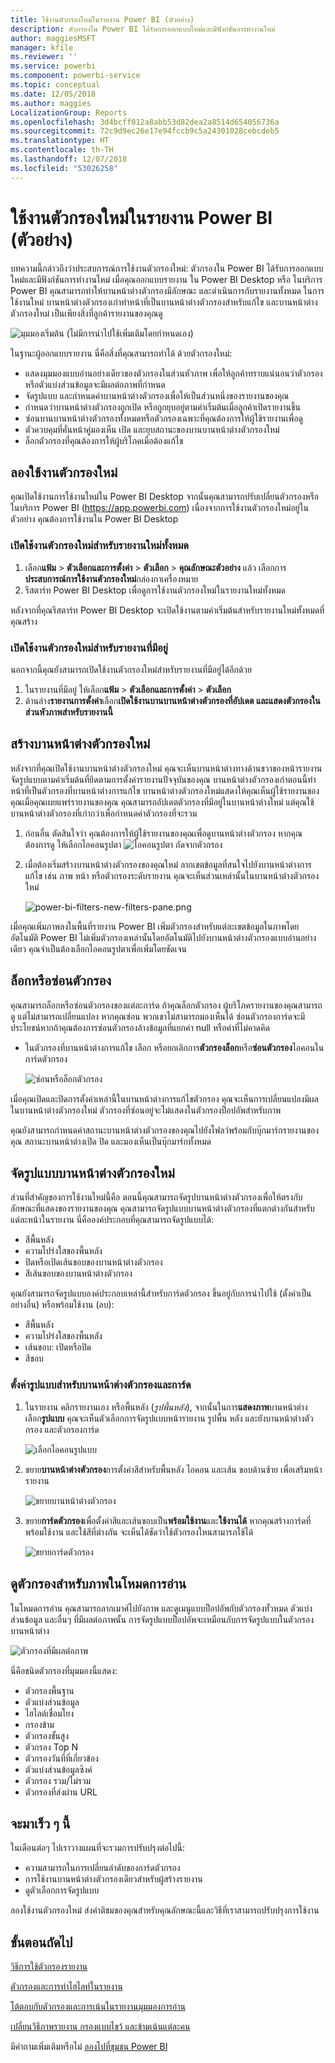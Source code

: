 ```yaml
---
title: ใช้งานตัวกรองใหม่ในรายงาน Power BI (ตัวอย่าง)
description: ตัวกรองใน Power BI ได้รับการออกแบบใหม่และมีฟังก์ชันการทำงานใหม่
author: maggiesMSFT
manager: kfile
ms.reviewer: ''
ms.service: powerbi
ms.component: powerbi-service
ms.topic: conceptual
ms.date: 12/05/2018
ms.author: maggies
LocalizationGroup: Reports
ms.openlocfilehash: 3d4bcff012a8abb53d82dea2a8514d654056736a
ms.sourcegitcommit: 72c9d9ec26e17e94fccb9c5a24301028cebcdeb5
ms.translationtype: HT
ms.contentlocale: th-TH
ms.lasthandoff: 12/07/2018
ms.locfileid: "53026258"
---
```

# <a name="the-new-filter-experience-in-power-bi-reports-preview"></a>ใช้งานตัวกรองใหม่ในรายงาน Power BI (ตัวอย่าง)

บทความนี้กล่าวถึงว่าประสบการณ์การใช้งานตัวกรองใหม่: ตัวกรองใน Power BI ได้รับการออกแบบใหม่และมีฟังก์ชันการทำงานใหม่ เมื่อคุณออกแบบรายงาน ใน Power BI Desktop หรือ ในบริการ Power BI คุณสามารถทำให้บานหน้าต่างตัวกรองมีลักษณะ และดำเนินการกับรายงานทั้งหมด ในการใช้งานใหม่ บานหน้าต่างตัวกรองเก่าทำหน้าที่เป็นบานหน้าต่างตัวกรองสำหรับแก้ไข และบานหน้าต่างตัวกรองใหม่ เป็นเพียงสิ่งที่ลูกค้ารายงานของคุณดู 
 
![มุมมองเริ่มต้น (ไม่มีการนำไปใช้เพิ่มเติมโดยกำหนดเอง)](media/power-bi-report-filter-preview/power-bi-filter-reading.png)

ในฐานะผู้ออกแบบรายงาน นี่คือสิ่งที่คุณสามารถทำได้ ด้วยตัวกรองใหม่:

- แสดงมุมมองแบบอ่านอย่างเดียวของตัวกรองในส่วนหัวภาพ เพื่อให้ลูกค้าทราบแน่นอนว่าตัวกรองหรือตัวแบ่งส่วนข้อมูลจะมีผลต่อภาพที่กำหนด
- จัดรูปแบบ และกำหนดค่าบานหน้าต่างตัวกรองเพื่อให้เป็นส่วนหนึ่งของรายงานของคุณ
- กำหนดว่าบานหน้าต่างตัวกรองถูกเปิด หรือถูกยุบอยู่ตามค่าเริ่มต้นเมื่อลูกค้าเปิดรายงานขึ้น
- ซ่อนบานบานหน้าต่างตัวกรองทั้งหมดหรือตัวกรองเฉพาะที่คุณต้องการให้ผู้ใช้รายงานเพื่อดู
- ตัวควบคุมที่คั่นหน้าคู่มองเห็น เปิด และยุบสถานะของบานบานหน้าต่างตัวกรองใหม่
- ล็อกตัวกรองที่คุณต้องการให้ผู้บริโภคเมื่อต้องแก้ไข

## <a name="turn-on-the-new-filter-experience"></a>ลองใช้งานตัวกรองใหม่ 

คุณเปิดใช้งานการใช้งานใหม่ใน Power BI Desktop จากนั้นคุณสามารถปรับเปลี่ยนตัวกรองหรือในบริการ Power BI (https://app.powerbi.com) เนื่องจากการใช้งานตัวกรองใหม่อยู่ในตัวอย่าง คุณต้องการใช้งานใน Power BI Desktop 

### <a name="turn-on-new-filters-for-all-new-reports"></a>เปิดใช้งานตัวกรองใหม่สำหรับรายงานใหม่ทั้งหมด

1. เลือก**แฟ้ม** > **ตัวเลือกและการตั้งค่า** > **ตัวเลือก** > **คุณลักษณะตัวอย่าง** แล้ว เลือกการ**ประสบการณ์การใช้งานตัวกรองใหม่**กล่องกาเครื่องหมาย 
2. รีสตาร์ท Power BI Desktop เพื่อดูการใช้งานตัวกรองใหม่ในรายงานใหม่ทั้งหมด

หลังจากที่คุณรีสตาร์ท Power BI Desktop จะเปิดใช้งานตามค่าเริ่มต้นสำหรับรายงานใหม่ทั้งหมดที่คุณสร้าง  

### <a name="turn-on-new-filters-for-an-existing-report"></a>เปิดใช้งานตัวกรองใหม่สำหรับรายงานที่มีอยู่

นอกจากนี้คุณยังสามารถเปิดใช้งานตัวกรองใหม่สำหรับรายงานที่มีอยู่ได้อีกด้วย

1. ในรายงานที่มีอยู่ ให้เลือก**แฟ้ม** > **ตัวเลือกและการตั้งค่า** > **ตัวเลือก**
2. ด้านล่าง**รายงานการตั้งค่า**เลือก**เปิดใช้งานบานบานหน้าต่างตัวกรองที่อัปเดต และแสดงตัวกรองในส่วนหัวภาพสำหรับรายงานนี้**

## <a name="build-the-new-filter-pane"></a>สร้างบานหน้าต่างตัวกรองใหม่

หลังจากที่คุณเปิดใช้งานบานหน้าต่างตัวกรองใหม่ คุณจะเห็นบานหน้าต่างทางด้านขวาของหน้ารายงาน จัดรูปแบบตามค่าเริ่มต้นที่ยึดตามการตั้งค่ารายงานปัจจุบันของคุณ บานหน้าต่างตัวกรองเก่าตอนนี้ทำหน้าที่เป็นตัวกรองที่บานหน้าต่างการแก้ไข บานหน้าต่างตัวกรองใหม่แสดงให้คุณเห็นผู้ใช้รายงานของคุณเมื่อคุณเผยแพร่รายงานของคุณ คุณสามารถอัปเดตตัวกรองที่มีอยู่ในบานหน้าต่างใหม่ แต่คุณใช้บานหน้าต่างตัวกรองที่เก่ากว่าเพื่อกำหนดค่าตัวกรองที่จะรวม

1. ก่อนอื่น ตัดสินใจว่า คุณต้องการให้ผู้ใช้รายงานของคุณเพื่อดูบานหน้าต่างตัวกรอง หากคุณต้องการดู ให้เลือกไอคอนรูปตา ![ไอคอนรูปตา](media/power-bi-report-filter-preview/power-bi-filter-off-eye-icon.png) ถัดจากตัวกรอง

2. เมื่อต้องเริ่มสร้างบานหน้าต่างตัวกรองของคุณใหม่ ลากเขตข้อมูลที่สนใจไปยังบานหน้าต่างการแก้ไข เช่น ภาพ หน้า หรือตัวกรองระดับรายงาน คุณจะเห็นส่วนเหล่านั้นในบานหน้าต่างตัวกรองใหม่

    ![power-bi-filters-new-filters-pane.png](media/power-bi-report-filter-preview/power-bi-filters-new-filters-pane.png)

เมื่อคุณเพิ่มภาพลงในพื้นที่รายงาน Power BI เพิ่มตัวกรองสำหรับแต่ละเขตข้อมูลในภาพโดยอัตโนมัติ Power BI ไม่เพิ่มตัวกรองเหล่านั้นโดยอัตโนมัติไปยังบานหน้าต่างตัวกรองแบบอ่านอย่างเดียว คุณจำเป็นต้องเลือกไอคอนรูปตาเพื่อเพิ่มโดยชัดเจน

 
## <a name="lock-or-hide-filters"></a>ล็อกหรือซ่อนตัวกรอง

คุณสามารถล็อกหรือซ่อนตัวกรองของแต่ละการ์ด ถ้าคุณล็อกตัวกรอง ผู้บริโภครายงานของคุณสามารถดู แต่ไม่สามารถเปลี่ยนแปลง หากคุณซ่อน พวกเขาไม่สามารถมองเห็นได้ ซ่อนตัวกรองการ์ดจะมีประโยชน์หากถ้าคุณต้องการซ่อนตัวกรองล้างข้อมูลที่แยกค่า null หรือค่าที่ไม่คาดคิด 

- ในตัวกรองที่บานหน้าต่างการแก้ไข เลือก หรือยกเลิกการ**ตัวกรองล็อก**หรือ**ซ่อนตัวกรอง**ไอคอนในการ์ดตัวกรอง

   ![ซ่อนหรือล็อกตัวกรอง](media/power-bi-report-filter-preview/power-bi-filter-hide-lock.gif)

เมื่อคุณเปิดและปิดการตั้งค่าเหล่านี้ในบานหน้าต่างการแก้ไขตัวกรอง คุณจะเห็นการเปลี่ยนแปลงมีผลในบานหน้าต่างตัวกรองใหม่ ตัวกรองที่ซ่อนอยู่จะไม่แสดงในตัวกรองป็อปอัพสำหรับภาพ

คุณยังสามารถกำหนดค่าสถานะบานหน้าต่างตัวกรองของคุณไปยังโฟลว์พร้อมกับบุ๊กมาร์กรายงานของคุณ สถานะบานหน้าต่างเปิด ปิด และมองเห็นเป็นบุ๊กมาร์กทั้งหมด
 
## <a name="format-the-new-filters-pane"></a>จัดรูปแบบบานหน้าต่างตัวกรองใหม่

ส่วนที่สำคัญของการใช้งานใหม่นี้คือ ตอนนี้คุณสามารถจัดรูปบานหน้าต่างตัวกรองเพื่อให้ตรงกับลักษณะที่แสดงของรายงานของคุณ คุณสามารถจัดรูปแบบบานหน้าต่างตัวกรองที่แตกต่างกันสำหรับแต่ละหน้าในรายงาน นี่คือองค์ประกอบที่คุณสามารถจัดรูปแบบได้: 

- สีพื้นหลัง
- ความโปร่งใสของพื้นหลัง
- ปิดหรือเปิดเส้นขอบของบานหน้าต่างตัวกรอง
- สีเส้นขอบของบานหน้าต่างตัวกรอง

คุณยังสามารถจัดรูปแบบองค์ประกอบเหล่านี้สำหรับการ์ดตัวกรอง ขึ้นอยู่กับการนำไปใช้ (ตั้งค่าเป็นอย่างอื่น) หรือพร้อมใช้งาน (ลบ): 

- สีพื้นหลัง
- ความโปร่งใสของพื้นหลัง
- เส้นขอบ: เปิดหรือปิด
- สีขอบ

### <a name="set-the-format-for-the-filters-pane-and-cards"></a>ตั้งค่ารูปแบบสำหรับบานหน้าต่างตัวกรองและการ์ด

1. ในรายงาน คลิกรายงานเอง หรือพื้นหลัง (*รูปพื้นหลัง*), จากนั้นในการ**แสดงภาพ**บานหน้าต่าง เลือก**รูปแบบ** 
    คุณจะเห็นตัวเลือกการจัดรูปแบบหน้ารายงาน รูปพื้น หลัง และยังบานหน้าต่างตัวกรอง และตัวกรองการ์ด

    ![เลือกไอคอนรูปแบบ](media/power-bi-report-filter-preview/power-bi-filter-format.png)    

1. ขยาย**บานหน้าต่างตัวกรอง**การตั้งค่าสีสำหรับพื้นหลัง ไอคอน และเส้น ขอบด้านซ้าย เพื่อเสริมหน้ารายงาน

    ![ขยายบานหน้าต่างตัวกรอง](media/power-bi-report-filter-preview/power-bi-filter-format-pane.png)

1. ขยาย**การ์ดตัวกรอง**เพื่อตั้งค่าสีและเส้นขอบเป็น**พร้อมใช้งาน**และ**ใช้งานได้** หากคุณสร้างการ์ดที่พร้อมใช้งาน และใช้สีที่ต่างกัน จะเห็นได้ชัดว่าใช้ตัวกรองใหนสามารภใช้ได้ 
  
    ![ขยายการ์ดตัวกรอง](media/power-bi-report-filter-preview/power-bi-filter-format-card.png)

## <a name="view-filters-for-a-visual-in-reading-mode"></a>ดูตัวกรองสำหรับภาพในโหมดการอ่าน

ในโหมดการอ่าน คุณสามารถลากเมาศ์ไปยังภาพ และดูเมนูแบบป็อปอัพกับตัวกรองทั้วหมด ตัวแบ่งส่วนข้อมูล และอื่นๆ ที่มีผลต่อภาพนั้น การจัดรูปแบบป็อปอัพจะเหมือนกับการจัดรูปแบบในตัวกรองบานหน้าต่าง 

![ตัวกรองที่มีผลต่อภาพ](media/power-bi-report-filter-preview/power-bi-filter-per-visual.png)

นี่คือชนิดตัวกรองที่มุมมองนี้แสดง: 
- ตัวกรองพื้นฐาน
- ตัวแบ่งส่วนข้อมูล
- ไฮไลต์เชื่อมโยง 
- กรองข้าม
- ตัวกรองขั้นสูง
- ตัวกรอง Top N
- ตัวกรองวันที่ที่เกี่ยวข้อง
- ตัวแบ่งส่วนข้อมูลซิงค์
- ตัวกรอง รวม/ไม่รวม
- ตัวกรองที่ส่งผ่าน URL

## <a name="coming-soon"></a>จะมาเร็ว ๆ นี้

ในเดือนต่อๆ ไปเราวางแผนที่จะรวมการปรับปรุงต่อไปนี้:
- ความสามารถในการเปลี่ยนลำดับของการ์ดตัวกรอง
- การใช้งานบานหน้าต่างตัวกรองเดียวสำหรับผู้สร้างรายงาน 
- ดูตัวเลือกการจัดรูปแบบ

ลองใช้งานตัวกรองใหม่ ส่งคำติชมของคุณสำหรับคุณลักษณะนี้และวิธีที่เราสามารถปรับปรุงการใช้งาน 

## <a name="next-steps"></a>ขั้นตอนถัดไป
[วิธีการใช้ตัวกรองรายงาน](consumer/end-user-report-filter.md)

[ตัวกรองและการทำไฮไลท์ในรายงาน](power-bi-reports-filters-and-highlighting.md)

[โต้ตอบกับตัวกรองและการเน้นในรายงานมุมมองการอ่าน](consumer/end-user-reading-view.md)

[เปลี่ยนวิธีภาพรายงาน กรองแบบไขว้ และข้ามเน้นแต่ละคน](consumer/end-user-interactions.md)

มีคำถามเพิ่มเติมหรือไม่ [ลองไปที่ชุมชน Power BI](http://community.powerbi.com/)

